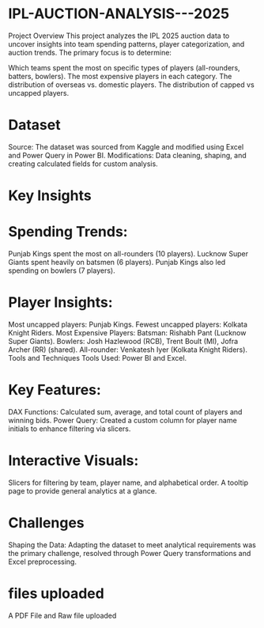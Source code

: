 # IPL-AUCTION-ANALYSIS---2025 
Project Overview
This project analyzes the IPL 2025 auction data to uncover insights into team spending patterns, player categorization, and auction trends. The primary focus is to determine:

Which teams spent the most on specific types of players (all-rounders, batters, bowlers).
The most expensive players in each category.
The distribution of overseas vs. domestic players.
The distribution of capped vs uncapped players.
# Dataset
Source: The dataset was sourced from Kaggle and modified using Excel and Power Query in Power BI.
Modifications: Data cleaning, shaping, and creating calculated fields for custom analysis.
# Key Insights
# Spending Trends:
Punjab Kings spent the most on all-rounders (10 players).
Lucknow Super Giants spent heavily on batsmen (6 players).
Punjab Kings also led spending on bowlers (7 players).
# Player Insights:
Most uncapped players: Punjab Kings.
Fewest uncapped players: Kolkata Knight Riders.
Most Expensive Players:
Batsman: Rishabh Pant (Lucknow Super Giants).
Bowlers: Josh Hazlewood (RCB), Trent Boult (MI), Jofra Archer (RR) (shared).
All-rounder: Venkatesh Iyer (Kolkata Knight Riders).
Tools and Techniques
Tools Used: Power BI and Excel.
# Key Features:
DAX Functions: Calculated sum, average, and total count of players and winning bids.
Power Query: Created a custom column for player name initials to enhance filtering via slicers.
# Interactive Visuals:
Slicers for filtering by team, player name, and alphabetical order.
A tooltip page to provide general analytics at a glance.
# Challenges
Shaping the Data: Adapting the dataset to meet analytical requirements was the primary challenge, resolved through Power Query transformations and Excel preprocessing.
# files uploaded
A PDF File and Raw file uploaded


